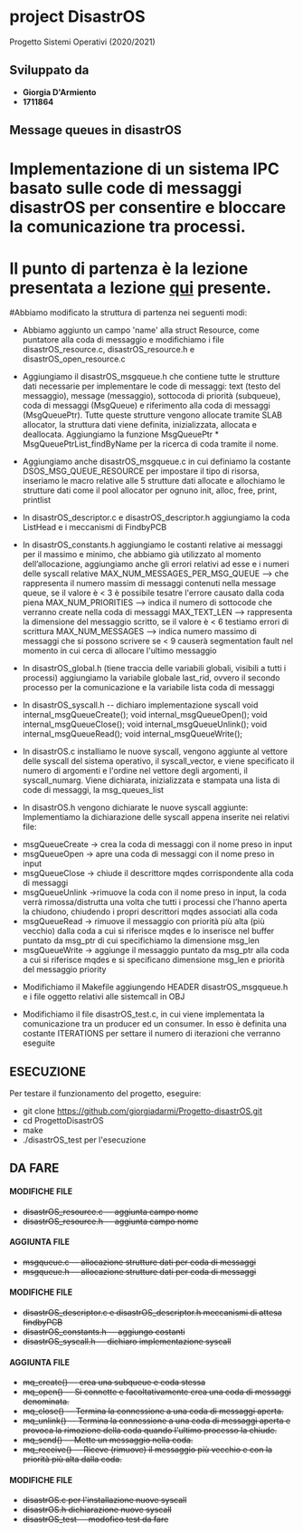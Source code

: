# project DisastrOS
Progetto Sistemi Operativi (2020/2021)

## Sviluppato da
- **Giorgia D'Armiento**
- **1711864**

## Message queues in disastrOS 
# Implementazione di un sistema IPC basato sulle code di messaggi disastrOS per consentire e bloccare la comunicazione tra processi.
# Il punto di partenza è la lezione presentata a lezione [qui](https://gitlab.com/grisetti/sistemi_operativi_2019_20/-/tree/master/source/08_disastrOS/disastrOS_04_resources) presente.

#Abbiamo modificato la struttura di partenza nei seguenti modi: 

- Abbiamo aggiunto un campo 'name' alla struct Resource, come puntatore alla coda di messaggio e modifichiamo i file disastrOS_resource.c, disastrOS_resource.h e disastrOS_open_resource.c

- Aggiungiamo il disastrOS_msgqueue.h che contiene tutte le strutture dati necessarie per implementare le code di messaggi: text (testo del messaggio), message (messaggio), sottocoda di priorità (subqueue), coda di messaggi (MsgQueue) e riferimento alla coda di messaggi (MsgQueuePtr). 
Tutte queste strutture vengono allocate tramite SLAB allocator, la struttura dati viene definita, inizializzata, allocata e deallocata. Aggiungiamo la funzione MsgQueuePtr * MsgQueuePtrList_findByName per la ricerca di coda tramite il nome. 

- Aggiungiamo anche disastrOS_msgqueue.c in cui definiamo la costante DSOS_MSG_QUEUE_RESOURCE per impostare il tipo di risorsa, inseriamo le macro relative alle 5 strutture dati allocate e allochiamo le strutture dati come il pool allocator per ognuno init, alloc, free, print, printlist

- In disastrOS_descriptor.c e disastrOS_descriptor.h aggiungiamo la coda ListHead e i meccanismi di FindbyPCB

- In disastrOS_constants.h aggiungiamo le costanti relative ai messaggi per il massimo e minimo, che abbiamo già utilizzato al momento dell’allocazione, aggiungiamo anche gli errori relativi ad esse e i numeri delle syscall relative
MAX_NUM_MESSAGES_PER_MSG_QUEUE --> che rappresenta il numero massim di messaggi contenuti nella message queue, se il valore è < 3 è possibile tesatre l'errore causato dalla coda piena
MAX_NUM_PRIORITIES --> indica il numero di sottocode che verranno create nella coda di messaggi
MAX_TEXT_LEN --> rappresenta la dimensione del messaggio scritto, se il valore è < 6 testiamo errori di scrittura
MAX_NUM_MESSAGES --> indica numero massimo di messaggi che si possono scrivere se < 9 causerà segmentation fault nel momento in cui cerca di allocare l'ultimo messaggio

- In disastrOS_global.h (tiene traccia delle variabili globali, visibili a tutti i processi) aggiungiamo la variabile globale last_rid, ovvero il secondo processo per la comunicazione e la variabile lista coda di messaggi

- In disastrOS_syscall.h -- dichiaro implementazione syscall 
void internal_msgQueueCreate();
void internal_msgQueueOpen();
void internal_msgQueueClose();
void internal_msgQueueUnlink();
void internal_msgQueueRead();
void internal_msgQueueWrite();

- In disastrOS.c installiamo le nuove syscall, vengono aggiunte al vettore delle syscall del sistema operativo, il syscall_vector, e viene specificato il numero di argomenti e l'ordine nel vettore degli argomenti, il syscall_numarg. Viene dichiarata, inizializzata e stampata una lista di code di messaggi, la msg_queues_list 

- In disastrOS.h vengono dichiarate le nuove syscall aggiunte:
Implementiamo la dichiarazione delle syscall appena inserite nei relativi file:
* msgQueueCreate → crea la coda di messaggi con il nome preso in input
* msgQueueOpen → apre una coda di messaggi con il nome preso in input
* msgQueueClose → chiude il descrittore mqdes corrispondente alla coda di messaggi
* msgQueueUnlink →rimuove la coda con il nome preso in input, la coda verrà rimossa/distrutta una volta che tutti i processi che l’hanno aperta la chiudono, chiudendo i propri descrittori mqdes associati alla coda
* msgQueueRead → rimuove il messaggio con priorità più alta (più vecchio) dalla coda a cui si riferisce mqdes e lo inserisce nel buffer puntato da msg_ptr di cui specifichiamo la dimensione msg_len
* msgQueueWrite → aggiunge il messaggio puntato da msg_ptr alla coda a cui si riferisce mqdes e si specificano dimensione msg_len e priorità del messaggio priority

- Modifichiamo il Makefile aggiungendo HEADER disastrOS_msgqueue.h e i file oggetto relativi alle sistemcall in OBJ  

- Modifichiamo il file disastrOS_test.c, in cui viene implementata la comunicazione tra un producer ed un consumer. In esso è definita una costante ITERATIONS per settare il numero di iterazioni che verranno eseguite

## ESECUZIONE
Per testare il funzionamento del progetto, eseguire:
- git clone https://github.com/giorgiadarmi/Progetto-disastrOS.git
- cd ProgettoDisastrOS
- make
- ./disastrOS_test per l'esecuzione 

## DA FARE

#### MODIFICHE FILE
- <del>disastrOS_resource.c -- aggiunta campo nome</del>
- <del>disastrOS_resource.h -- aggiunta campo nome</del> 

#### AGGIUNTA FILE
- <del>msgqueue.c -- allocazione strutture dati per coda di messaggi</del>
- <del>msgqueue.h -- allocazione strutture dati per coda di messaggi</del>

#### MODIFICHE FILE
- <del>disastrOS_descriptor.c e disastrOS_descriptor.h meccanismi di attesa findbyPCB</del>
- <del>disastrOS_constants.h -- aggiungo costanti</del>
- <del>disastrOS_syscall.h -- dichiaro implementazione syscall</del>

#### AGGIUNTA FILE
- <del>mq_create() -- crea una subqueue e coda stessa</del>
- <del>mq_open() -- Si connette e facoltativamente crea una coda di messaggi denominata.</del>
- <del>mq_close() -- Termina la connessione a una coda di messaggi aperta.</del>
- <del>mq_unlink() -- Termina la connessione a una coda di messaggi aperta e provoca la rimozione della coda quando l'ultimo processo la chiude.</del>
- <del>mq_send() -- Mette un messaggio nella coda.</del>
- <del>mq_receive() -- Riceve (rimuove) il messaggio più vecchio e con la priorità più alta dalla coda.</del>

#### MODIFICHE FILE
- <del>disastrOS.c per l'installazione nuove syscall</del>
- <del>disastrOS.h dichiarazione nuove syscall</del>
- <del>disastrOS_test -- modofico test da fare</del>

